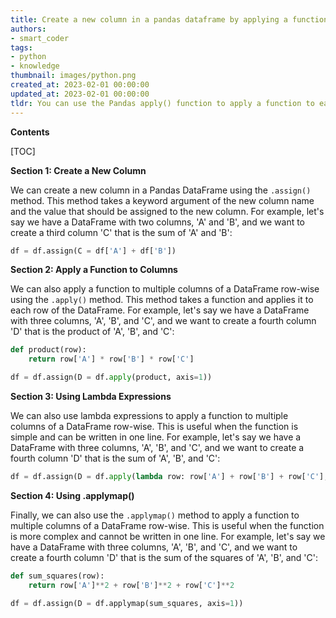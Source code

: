 ```yaml
---
title: Create a new column in a pandas dataframe by applying a function to multiple columns, row-wise
authors:
- smart_coder
tags:
- python
- knowledge
thumbnail: images/python.png
created_at: 2023-02-01 00:00:00
updated_at: 2023-02-01 00:00:00
tldr: You can use the Pandas apply() function to apply a function to each row of a DataFrame, using values from multiple columns as inputs.
---
```


**Contents**

[TOC]

**Section 1: Create a New Column**

We can create a new column in a Pandas DataFrame using the `.assign()` method. This method takes a keyword argument of the new column name and the value that should be assigned to the new column. For example, let's say we have a DataFrame with two columns, 'A' and 'B', and we want to create a third column 'C' that is the sum of 'A' and 'B':

```python
df = df.assign(C = df['A'] + df['B'])
```

**Section 2: Apply a Function to Columns**

We can also apply a function to multiple columns of a DataFrame row-wise using the `.apply()` method. This method takes a function and applies it to each row of the DataFrame. For example, let's say we have a DataFrame with three columns, 'A', 'B', and 'C', and we want to create a fourth column 'D' that is the product of 'A', 'B', and 'C':

```python
def product(row):
    return row['A'] * row['B'] * row['C']

df = df.assign(D = df.apply(product, axis=1))
```

**Section 3: Using Lambda Expressions**

We can also use lambda expressions to apply a function to multiple columns of a DataFrame row-wise. This is useful when the function is simple and can be written in one line. For example, let's say we have a DataFrame with three columns, 'A', 'B', and 'C', and we want to create a fourth column 'D' that is the sum of 'A', 'B', and 'C':

```python
df = df.assign(D = df.apply(lambda row: row['A'] + row['B'] + row['C'], axis=1))
```

**Section 4: Using .applymap()**

Finally, we can also use the `.applymap()` method to apply a function to multiple columns of a DataFrame row-wise. This is useful when the function is more complex and cannot be written in one line. For example, let's say we have a DataFrame with three columns, 'A', 'B', and 'C', and we want to create a fourth column 'D' that is the sum of the squares of 'A', 'B', and 'C':

```python
def sum_squares(row):
    return row['A']**2 + row['B']**2 + row['C']**2

df = df.assign(D = df.applymap(sum_squares, axis=1))
```
